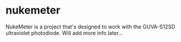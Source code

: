 # nukemeter
NukeMeter is a project that's designed to work with the GUVA-S12SD ultraviolet photodiode. 
Will add more info later...
